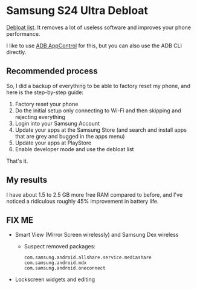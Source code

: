 # Samsung S24 Ultra Debloat

[Debloat list](s24_debloat_list.txt). It removes a lot of useless software and improves your phone performance.

I like to use [ADB AppControl](https://adbappcontrol.com/) for this, but you can also use the ADB CLI directly.

## Recommended process

So, I did a backup of everything to be able to factory reset my phone, and here is the step-by-step guide:

1. Factory reset your phone
2. Do the initial setup only connecting to Wi-Fi and then skipping and rejecting everything
3. Login into your Samsung Account
4. Update your apps at the Samsung Store (and search and install apps that are grey and bugged in the apps menu)
5. Update your apps at PlayStore
6. Enable developer mode and use the debloat list

That's it.

## My results

I have about 1.5 to 2.5 GB more free RAM compared to before, and I've noticed a ridiculous roughly 45% improvement in battery life.

## FIX ME

- Smart View (Mirror Screen wirelessly) and Samsung Dex wireless
  - Suspect removed packages:
    ```
    com.samsung.android.allshare.service.mediashare
    com.samsung.android.mdx
    com.samsung.android.oneconnect
    ```

- Lockscreen widgets and editing
